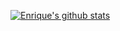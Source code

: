 [![Enrique's github stats](https://github-readme-stats.vercel.app/api?username=EnriqueSLeeK)](https://github.com/anuraghazra/github-readme-stats)
